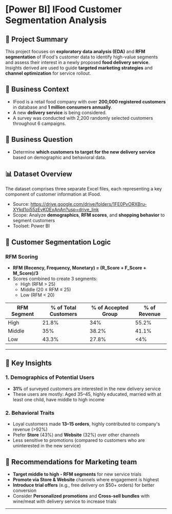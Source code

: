# [Power BI] IFood Customer Segmentation Analysis

## 📝 Project Summary
This project focuses on **exploratory data analysis (EDA)** and **RFM segmentation** of IFood's customer data to identify high-value segments and assess their interest in a newly proposed **food delivery service**. Insights derived are used to guide **targeted marketing strategies** and **channel optimization** for service rollout.



## 📌 Business Context
- IFood is a retail food company with over **200,000 registered customers** in database and **1 million consumers annually**.
- A new **delivery service** is being considered.
- A survey was conducted with 2,200 randomly selected customers throughout 6 campaigns.

## 📌 Business Question
- Determine **which customers to target for the new delivery service** based on demographic and behavioral data.



## 📊 Dataset Overview
The dataset comprises three separate Excel files, each representing a key component of customer information at IFood. 
- Source: https://drive.google.com/drive/folders/1FE0PvORXBru-XYkd1oi55zEvKOExAnAn?usp=drive_link 
- Scope: Analyze **demographics**, **RFM scores**, and **shopping behavior** to segment customers
- Toolset: Power BI



## 👤 Customer Segmentation Logic

### RFM Scoring
- **RFM (Recency, Frequency, Monetary) = (R_Score + F_Score + M_Score)/3**
- Scores combined to create 3 segments:
  - High (RFM > 25)
  - Middle (20 ≤ RFM ≤ 25)
  - Low (RFM < 20)

| RFM Segment | % of Total Customers | % of Accepted Group | % of Revenue |
|-------------|----------------------|---------------------|--------------|
| High        | 21.8%                | 34%                 | 55.2%        |
| Middle      | 35%                  | 38.2%               | 41.1%        |
| Low         | 43.3%                | 27.8%               | <4%          |

---

## 🔎 Key Insights

### 1. Demographics of Potential Users
- **31%** of surveyed customers are interested in the new delivery service
- These users are mostly: Aged 35–45, highly educated, married with at least one child, have middle to high income

### 2. Behavioral Traits
- Loyal customers made **13–15 orders**, highly contributed to company's revenue (>92%)
- Prefer **Store** (43%) and **Website** (32%) over other channels
- Less sensitive to promotions (compared to customers who are uninterested in the new service)


## 🎯 Recommendations for Marketing team

- **Target middle to high - RFM segments** for new service trials
- **Promote via Store & Website** channels where engagement is highest
- **Introduce trial offers** (e.g., free delivery on $50+ orders) for better conversion
- Consider **Personalized promotions** and **Cross-sell bundles** with wine/meat with delivery service to increase trials

---

